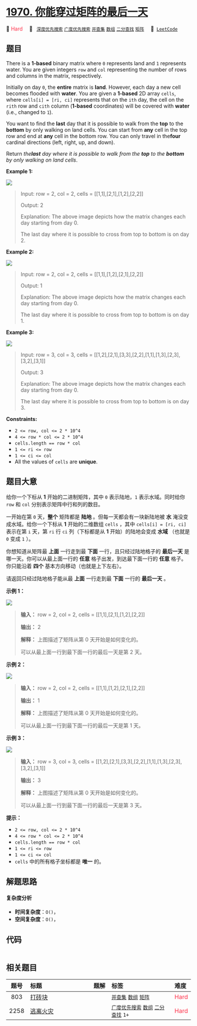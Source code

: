 # [1970. 你能穿过矩阵的最后一天](https://leetcode.com/problems/last-day-where-you-can-still-cross)

🔴 <font color=#ff334b>Hard</font>&emsp; 🔖&ensp; [`深度优先搜索`](/outline/tag/depth-first-search.md) [`广度优先搜索`](/outline/tag/breadth-first-search.md) [`并查集`](/outline/tag/union-find.md) [`数组`](/outline/tag/array.md) [`二分查找`](/outline/tag/binary-search.md) [`矩阵`](/outline/tag/matrix.md)&emsp; 🔗&ensp;[`LeetCode`](https://leetcode.com/problems/last-day-where-you-can-still-cross)

## 题目

There is a **1-based** binary matrix where `0` represents land and `1`
represents water. You are given integers `row` and `col` representing the
number of rows and columns in the matrix, respectively.

Initially on day `0`, the **entire** matrix is **land**. However, each day a
new cell becomes flooded with **water**. You are given a **1-based** 2D array
`cells`, where `cells[i] = [ri, ci]` represents that on the `ith` day, the
cell on the `rith` row and `cith` column (**1-based** coordinates) will be
covered with **water** (i.e., changed to `1`).

You want to find the **last** day that it is possible to walk from the **top**
to the **bottom** by only walking on land cells. You can start from **any**
cell in the top row and end at **any** cell in the bottom row. You can only
travel in the**four** cardinal directions (left, right, up, and down).

Return _the**last** day where it is possible to walk from the **top** to the
**bottom** by only walking on land cells_.



**Example 1:**

![](https://assets.leetcode.com/uploads/2021/07/27/1.png)

> Input: row = 2, col = 2, cells = [[1,1],[2,1],[1,2],[2,2]]
> 
> Output: 2
> 
> Explanation: The above image depicts how the matrix changes each day starting from day 0.
> 
> The last day where it is possible to cross from top to bottom is on day 2.

**Example 2:**

![](https://assets.leetcode.com/uploads/2021/07/27/2.png)

> Input: row = 2, col = 2, cells = [[1,1],[1,2],[2,1],[2,2]]
> 
> Output: 1
> 
> Explanation: The above image depicts how the matrix changes each day starting from day 0.
> 
> The last day where it is possible to cross from top to bottom is on day 1.

**Example 3:**

![](https://assets.leetcode.com/uploads/2021/07/27/3.png)

> Input: row = 3, col = 3, cells = [[1,2],[2,1],[3,3],[2,2],[1,1],[1,3],[2,3],[3,2],[3,1]]
> 
> Output: 3
> 
> Explanation: The above image depicts how the matrix changes each day starting from day 0.
> 
> The last day where it is possible to cross from top to bottom is on day 3.

**Constraints:**

  * `2 <= row, col <= 2 * 10^4`
  * `4 <= row * col <= 2 * 10^4`
  * `cells.length == row * col`
  * `1 <= ri <= row`
  * `1 <= ci <= col`
  * All the values of `cells` are **unique**.


## 题目大意

给你一个下标从 **1**  开始的二进制矩阵，其中 `0` 表示陆地，`1` 表示水域。同时给你 `row` 和 `col` 分别表示矩阵中行和列的数目。

一开始在第 `0` 天，**整个**  矩阵都是 **陆地**  。但每一天都会有一块新陆地被 **水**  淹没变成水域。给你一个下标从 **1**
开始的二维数组 `cells` ，其中 `cells[i] = [ri, ci]` 表示在第 `i` 天，第 `ri` 行 `ci` 列（下标都是从
**1**  开始）的陆地会变成 **水域**  （也就是 `0` 变成 `1` ）。

你想知道从矩阵最 **上面**  一行走到最 **下面**  一行，且只经过陆地格子的 **最后一天**  是哪一天。你可以从最上面一行的 **任意**
格子出发，到达最下面一行的 **任意**  格子。你只能沿着 **四个**  基本方向移动（也就是上下左右）。

请返回只经过陆地格子能从最 **上面**  一行走到最 **下面**  一行的 **最后一天**  。



**示例 1：**

![](https://assets.leetcode.com/uploads/2021/07/27/1.png)

> 
> 
> 
> 
> 
> **输入：** row = 2, col = 2, cells = [[1,1],[2,1],[1,2],[2,2]]
> 
> **输出：** 2
> 
> **解释：** 上图描述了矩阵从第 0 天开始是如何变化的。
> 
> 可以从最上面一行到最下面一行的最后一天是第 2 天。
> 
> 

**示例 2：**

![](https://assets.leetcode.com/uploads/2021/07/27/2.png)

> 
> 
> 
> 
> 
> **输入：** row = 2, col = 2, cells = [[1,1],[1,2],[2,1],[2,2]]
> 
> **输出：** 1
> 
> **解释：** 上图描述了矩阵从第 0 天开始是如何变化的。
> 
> 可以从最上面一行到最下面一行的最后一天是第 1 天。
> 
> 

**示例 3：**

![](https://assets.leetcode.com/uploads/2021/07/27/3.png)

> 
> 
> 
> 
> 
> **输入：** row = 3, col = 3, cells = [[1,2],[2,1],[3,3],[2,2],[1,1],[1,3],[2,3],[3,2],[3,1]]
> 
> **输出：** 3
> 
> **解释：** 上图描述了矩阵从第 0 天开始是如何变化的。
> 
> 可以从最上面一行到最下面一行的最后一天是第 3 天。
> 
> 



**提示：**

  * `2 <= row, col <= 2 * 10^4`
  * `4 <= row * col <= 2 * 10^4`
  * `cells.length == row * col`
  * `1 <= ri <= row`
  * `1 <= ci <= col`
  * `cells` 中的所有格子坐标都是 **唯一**  的。


## 解题思路

#### 复杂度分析

- **时间复杂度**：`O()`，
- **空间复杂度**：`O()`，

## 代码

```javascript

```

## 相关题目

<!-- prettier-ignore -->
| 题号 | 标题 | 题解 | 标签 | 难度 |
| :------: | :------ | :------: | :------ | :------ |
| 803 | [打砖块](https://leetcode.com/problems/bricks-falling-when-hit) |  |  [`并查集`](/outline/tag/union-find.md) [`数组`](/outline/tag/array.md) [`矩阵`](/outline/tag/matrix.md) | <font color=#ff334b>Hard</font> |
| 2258 | [逃离火灾](https://leetcode.com/problems/escape-the-spreading-fire) |  |  [`广度优先搜索`](/outline/tag/breadth-first-search.md) [`数组`](/outline/tag/array.md) [`二分查找`](/outline/tag/binary-search.md) `1+` | <font color=#ff334b>Hard</font> |

<style>
.blue {
    background-color: #096dd9;
    padding: 0.25rem 0.5rem;
    margin: 0;
    font-size: 0.85em;
    border-radius: 3px;
    color: white;
    font-weight: 500;
}
table th:first-of-type { width: 10%; }
table th:nth-of-type(2) { width: 35%; }
table th:nth-of-type(3) { width: 10%; }
table th:nth-of-type(4) { width: 35%; }
table th:nth-of-type(5) { width: 10%; }
</style>
